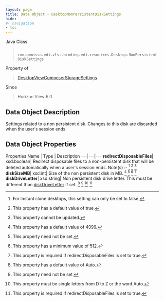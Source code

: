 ```yaml
---
layout: page
title: Data Object - DesktopNonPersistentDiskSettings
hide:
#- navigation
- toc
---
```






Java Class
> ` com.omnissa.vdi.vlsi.binding.vdi.resources.Desktop.NonPersistentDiskSettings`

Property of
> [DesktopViewComposerStorageSettings](vdi.resources.Desktop.ViewComposerStorageSettings.md#field_detail)

Since
> Horizon View 6.0


## Data Object Description

Settings related to a non persistent disk. Changes to this disk are discarded when the user's session ends.

## Data Object Properties
Properties
Name |  Type |  Description
---|---|---
**redirectDisposableFiles**|  xsd:boolean|  Redirect disposable files to a non-persistent disk that will be deleted automatically when a user's session ends. Note(s) :- [^87] [^6] [^2]
**diskSizeMB**|  xsd:int|  Size of the non persistent disk in MB. [^55] [^1] [^56] [^60]
**diskDriveLetter**|  xsd:string|  Non persistent disk drive letter. This must be different than [diskDriveLetter](vdi.resources.Desktop.PersistentDiskSettings.md#diskDriveLetter) if set. [^58] [^1] [^59] [^60]


 


[^1]: This property need not be set.
[^2]: This property cannot be updated.
[^6]: This property has a default value of true.
[^55]: This property has a default value of 4096.
[^56]: This property has a minimum value of 512.
[^58]: This property has a default value of Auto.
[^59]: This property must be single letters from D to Z or the word Auto.
[^60]: This property is required if redirectDisposableFiles is set to true.
[^87]: For Instant clone desktops, this setting can only be set to false.
